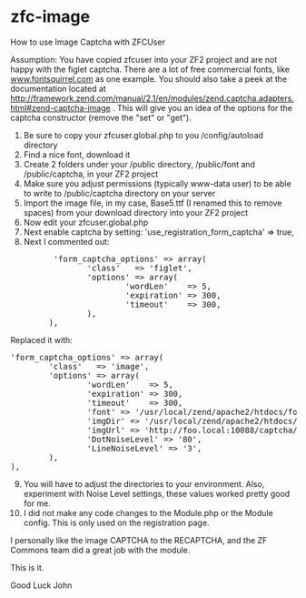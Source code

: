 zfc-image
=========

How to use Image Captcha with ZFCUser

Assumption:  You have copied zfcuser into your ZF2 project and are not happy with the figlet captcha.  There are a lot of free
commercial fonts, like www.fontsquirrel.com as one example.  You should also take a peek at the documentation located
at http://framework.zend.com/manual/2.1/en/modules/zend.captcha.adapters.html#zend-captcha-image .  This will give you
an idea of the options for the captcha constructor (remove the "set" or "get").

1. Be sure to copy your zfcuser.global.php to you /config/autoload directory
2. Find a nice font, download it
3. Create 2 folders under your /public directory, /public/font and /public/captcha, in your ZF2 project
4. Make sure you adjust permissions (typically www-data user) to be able to write to /public/captcha directory on your server
5. Import the image file, in my case, Base5.ttf (I renamed this to remove spaces) from your download directory into your ZF2 project
6. Now edit your zfcuser.global.php
7. Next enable captcha by setting: 'use_registration_form_captcha' => true,
8. Next I commented out:
<pre>
         'form_captcha_options' => array(
                'class'   => 'figlet',
                'options' => array(
                        'wordLen'    => 5,
                        'expiration' => 300,
                        'timeout'    => 300,
                ),
        ),
</pre>

Replaced it with:
<pre>
'form_captcha_options' => array(
        'class'   => 'image',
        'options' => array(
                'wordLen'    => 5,
                'expiration' => 300,
                'timeout'    => 300,
                'font' => '/usr/local/zend/apache2/htdocs/foo/public/font/Base5.ttf',
                'imgDir' => '/usr/local/zend/apache2/htdocs/foo/public/captcha/',
                'imgUrl' => 'http://foo.local:10088/captcha/',
                'DotNoiseLevel' => '80',
                'LineNoiseLevel' => '3',
        ),
),
</pre>
9. You will have to adjust the directories to your environment.  Also, experiment with Noise Level settings, these values worked
pretty good for me.
10. I did not make any code changes to the Module.php or the Module config.  This is only used on the registration page.

I personally like the image CAPTCHA to the RECAPTCHA, and the ZF Commons team did a great job with the module.

This is it.

Good Luck
John
